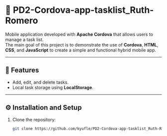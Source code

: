 # 📱 PD2-Cordova-app-tasklist_Ruth-Romero

Mobile application developed with **Apache Cordova** that allows users to manage a task list.  
The main goal of this project is to demonstrate the use of **Cordova**, **HTML**, **CSS**, and **JavaScript** to create a simple and functional hybrid mobile app.

---

## 🚀 Features

- Add, edit, and delete tasks.
- Local task storage using **LocalStorage**.

---

## ⚙️ Installation and Setup

1. Clone the repository:
   ```bash
   git clone https://github.com/kyufle/PD2-Cordova-app-tasklist_Ruth-Romero.git
